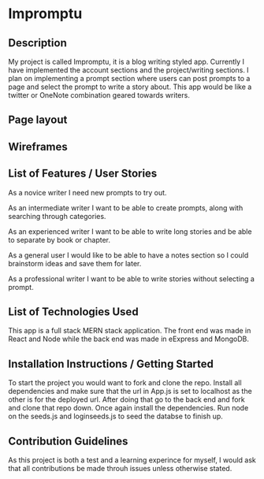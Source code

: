 # Impromptu<br/>

## Description<br/>
My project is called Impromptu, it is a blog writing styled app. Currently I have implemented the account sections and the project/writing sections. I plan on implementing a prompt section where users can post prompts to a page and select the prompt to write a story about. This app would be like a twitter or OneNote combination geared towards writers. <br/>

## Page layout<br/>

## Wireframes<br/>

## List of Features / User Stories<br/>
As a novice writer I need new prompts to try out. <br/>

As an intermediate writer I want to be able to create prompts, along with searching through categories.<br/>

As an experienced writer I want to be able to write long stories and be able to separate by book or chapter.<br/>

As a general user I would like to be able to have a notes section so I could brainstorm ideas and save them for later.<br/>

As a professional writer I want to be able to write stories without selecting a prompt.<br/>

## List of Technologies Used<br/>
This app is a full stack MERN stack application. The front end was made in React and Node while the back end was made in eExpress and MongoDB.
## Installation Instructions / Getting Started
To start the project you would want to fork and clone the repo. Install all dependencies and make sure that the url in App.js is set to localhost as the other is for the deployed url. 
After doing that go to the back end and fork and clone that repo down. Once again install the dependencies. Run node on the seeds.js and loginseeds.js to seed the databse to finish up. 
## Contribution Guidelines
As this project is both a test and a learning experince for myself, I would ask that all contributions be made throuh issues unless otherwise stated. 
